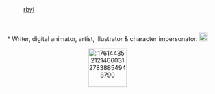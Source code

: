  ㅤㅤㅤㅤ     ‎[rbyi](https://pronouns.cc/@sleepwalker)

‎‎  ‎
<p align="center"> * Writer, digital animator, artist, illustrator & character impersonator. <img width="20" height="20" alt="17614435212146603127838854948790" src="https://github.com/user-attachments/assets/12e19a07-09f0-4e49-8414-0737bc4f3cf4" />

  
<p align="center"><img width="90" height="90" alt="17614435212146603127838854948790" src="https://github.com/user-attachments/assets/df2d92f5-b157-4110-a1a1-22d4b7c00a1f" />
 
